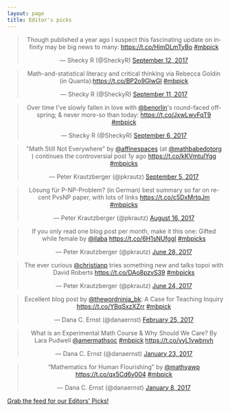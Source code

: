 ```yaml
---
layout: page
title: Editor's picks
---
```


<blockquote class="twitter-tweet" align="center" data-width="500"><p lang="en" dir="ltr">Though published a year ago I suspect this fascinating update on infinity may be big news to many: <a href="https://t.co/HimDLmTyBo">https://t.co/HimDLmTyBo</a> <a href="https://twitter.com/hashtag/mbpick?src=hash">#mbpick</a></p>&mdash; Shecky R (@SheckyR) <a href="https://twitter.com/SheckyR/status/907635600282583040">September 12, 2017</a></blockquote>

<blockquote class="twitter-tweet" align="center" data-width="500"><p lang="en" dir="ltr">Math-and-statistical literacy and critical thinking via Rebecca Goldin (in Quanta):<a href="https://t.co/BP2o9GlwGI">https://t.co/BP2o9GlwGI</a> <a href="https://twitter.com/hashtag/mbpick?src=hash">#mbpick</a></p>&mdash; Shecky R (@SheckyR) <a href="https://twitter.com/SheckyR/status/907359728497577984">September 11, 2017</a></blockquote>

<blockquote class="twitter-tweet" align="center" data-width="500"><p lang="en" dir="ltr">Over time I&#39;ve slowly fallen in love with <a href="https://twitter.com/benorlin">@benorlin</a>&#39;s round-faced offspring; &amp; never more-so than today: <a href="https://t.co/JxwLwvFqT9">https://t.co/JxwLwvFqT9</a> <a href="https://twitter.com/hashtag/mbpick?src=hash">#mbpick</a></p>&mdash; Shecky R (@SheckyR) <a href="https://twitter.com/SheckyR/status/905484720410157056">September 6, 2017</a></blockquote>

<blockquote class="twitter-tweet" align="center" data-width="500"><p lang="en" dir="ltr">&quot;Math Still Not Everywhere&quot; by <a href="https://twitter.com/affinespaces">@affinespaces</a> (at <a href="https://twitter.com/mathbabedotorg">@mathbabedotorg</a> ) continues the controversial post 1y ago <a href="https://t.co/kKVmtuIYgg">https://t.co/kKVmtuIYgg</a> <a href="https://twitter.com/hashtag/mbpicks?src=hash">#mbpicks</a></p>&mdash; Peter Krautzberger (@pkrautz) <a href="https://twitter.com/pkrautz/status/905110416598192129">September 5, 2017</a></blockquote>

<blockquote class="twitter-tweet" align="center" data-width="500"><p lang="de" dir="ltr">Lösung für P-NP-Problem? (in German) best summary so far on recent PvsNP paper, with lots of links  <a href="https://t.co/c5DxMrtqJm">https://t.co/c5DxMrtqJm</a> <a href="https://twitter.com/hashtag/mbpicks?src=hash">#mbpicks</a></p>&mdash; Peter Krautzberger (@pkrautz) <a href="https://twitter.com/pkrautz/status/897866797969440769">August 16, 2017</a></blockquote>

<blockquote class="twitter-tweet" align="center" data-width="500"><p lang="en" dir="ltr">If you only read one blog post per month, make it this one: Gifted while female by <a href="https://twitter.com/ilaba">@ilaba</a> <a href="https://t.co/6H1sNUfggI">https://t.co/6H1sNUfggI</a> <a href="https://twitter.com/hashtag/mbpicks?src=hash">#mbpicks</a></p>&mdash; Peter Krautzberger (@pkrautz) <a href="https://twitter.com/pkrautz/status/879954722286862337">June 28, 2017</a></blockquote>

<blockquote class="twitter-tweet" align="center" data-width="500"><p lang="en" dir="ltr">The ever curious <a href="https://twitter.com/christianp">@christianp</a> tries something new and talks topoi with David Roberts <a href="https://t.co/DAo8pzvS39">https://t.co/DAo8pzvS39</a> <a href="https://twitter.com/hashtag/mbpicks?src=hash">#mbpicks</a></p>&mdash; Peter Krautzberger (@pkrautz) <a href="https://twitter.com/pkrautz/status/878534016500211712">June 24, 2017</a></blockquote>

<blockquote class="twitter-tweet" align="center" data-width="500"><p lang="en" dir="ltr">Excellent blog post by <a href="https://twitter.com/thewordninja_bk">@thewordninja_bk</a>:  A Case for Teaching Inquiry <a href="https://t.co/YBqSxzXZrr">https://t.co/YBqSxzXZrr</a> <a href="https://twitter.com/hashtag/mbpick?src=hash">#mbpick</a></p>&mdash; Dana C. Ernst (@danaernst) <a href="https://twitter.com/danaernst/status/835286115217096705">February 25, 2017</a></blockquote>

<blockquote class="twitter-tweet" align="center" data-width="500"><p lang="en" dir="ltr">What is an Experimental Math Course &amp; Why Should We Care? By Lara Pudwell <a href="https://twitter.com/amermathsoc">@amermathsoc</a> <a href="https://twitter.com/hashtag/mbpick?src=hash">#mbpick</a> <a href="https://t.co/vyL1vwbnvh">https://t.co/vyL1vwbnvh</a></p>&mdash; Dana C. Ernst (@danaernst) <a href="https://twitter.com/danaernst/status/823669011028197377">January 23, 2017</a></blockquote>

<blockquote class="twitter-tweet" align="center" data-width="500"><p lang="en" dir="ltr">“Mathematics for Human Flourishing” by <a href="https://twitter.com/mathyawp">@mathyawp</a> <a href="https://t.co/qx5Cd6y004">https://t.co/qx5Cd6y004</a> <a href="https://twitter.com/hashtag/mbpick?src=hash">#mbpick</a></p>&mdash; Dana C. Ernst (@danaernst) <a href="https://twitter.com/danaernst/status/818162164934422531">January 8, 2017</a></blockquote>

<p> <a href="editors-picks.xml">Grab the feed for our Editors' Picks!</a></p>
<script async src="https://platform.twitter.com/widgets.js" charset="utf-8"></script>
